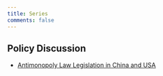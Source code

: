 ```yaml
---
title: Series
comments: false
---
```

## Policy Discussion

* [Antimonopoly Law Legislation in China and USA](/en/posts/fdbd388d/)

